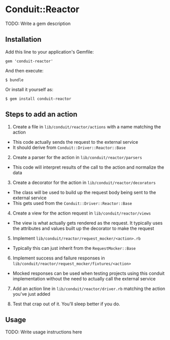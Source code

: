 # Conduit::Reactor

TODO: Write a gem description

## Installation

Add this line to your application's Gemfile:

    gem 'conduit-reactor'

And then execute:

    $ bundle

Or install it yourself as:

    $ gem install conduit-reactor

## Steps to add an action

1. Create a file in `lib/conduit/reactor/actions` with a name matching the action
  * This code actually sends the request to the external service
  * It should derive from `Conduit::Driver::Reactor::Base`

2. Create a parser for the action in `lib/conduit/reactor/parsers`
  * This code will interpret results of the call to the action and normalize the data

3. Create a decorator for the action in `lib/conduit/reactor/decorators`
  * The class will be used to build up the request body being sent to the external service
  * This gets used from the `Conduit::Driver::Reactor::Base`

4. Create a view for the action request in `lib/conduit/reactor/views`
  * The view is what actually gets rendered as the request. It typically uses the
  attributes and values built up the decorator to make the request

5. Implement `lib/conduit/reactor/request_mocker/<action>.rb`
  * Typically this can just inherit from the `RequestMocker::Base`

6. Implement success and failure responses in `lib/conduit/reactor/request_mocker/fixtures/<action>`
  * Mocked responses can be used when testing projects using this conduit implementation
  without the need to actually call the external service

7. Add an action line in `lib/conduit/reactor/driver.rb` matching the action you've just added

8. Test that crap out of it. You'll sleep better if you do.

## Usage

TODO: Write usage instructions here
